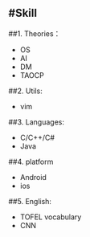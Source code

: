 #Skill
---
##1. Theories：
 * OS
 * AI
 * DM
 * TAOCP

##2. Utils:
 * vim

##3. Languages:
 * C/C++/C#
 * Java

##4. platform
 * Android
 * ios

##5. English:
 * TOFEL vocabulary
 * CNN